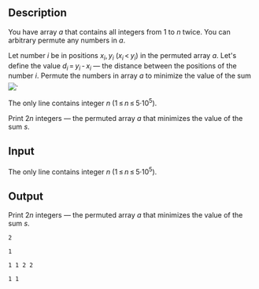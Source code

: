 ## Description

<div><p>You have array <span class="tex-span"><i>a</i></span> that contains all integers from <span class="tex-span">1</span> to <span class="tex-span"><i>n</i></span> twice. You can arbitrary permute any numbers in <span class="tex-span"><i>a</i></span>.</p><p>Let number <span class="tex-span"><i>i</i></span> be in positions <span class="tex-span"><i>x</i><sub class="lower-index"><i>i</i></sub>, <i>y</i><sub class="lower-index"><i>i</i></sub></span> (<span class="tex-span"><i>x</i><sub class="lower-index"><i>i</i></sub> &lt; <i>y</i><sub class="lower-index"><i>i</i></sub></span>) in the permuted array <span class="tex-span"><i>a</i></span>. Let's define the value <span class="tex-span"><i>d</i><sub class="lower-index"><i>i</i></sub> = <i>y</i><sub class="lower-index"><i>i</i></sub> - <i>x</i><sub class="lower-index"><i>i</i></sub></span> — the distance between the positions of the number <span class="tex-span"><i>i</i></span>. Permute the numbers in array <span class="tex-span"><i>a</i></span> to minimize the value of the sum <img align="middle" class="tex-formula" src="file://qgHkGXvU.png" style="max-width: 100.0%;max-height: 100.0%;">.</p></div><div class="input-specification"><p>The only line contains integer <span class="tex-span"><i>n</i></span> (<span class="tex-span">1 ≤ <i>n</i> ≤ 5·10<sup class="upper-index">5</sup></span>).</p></div><div class="output-specification"><p>Print <span class="tex-span">2<i>n</i></span> integers — the permuted array <span class="tex-span"><i>a</i></span> that minimizes the value of the sum <span class="tex-span"><i>s</i></span>.</p></div>

## Input

<p>The only line contains integer <span class="tex-span"><i>n</i></span> (<span class="tex-span">1 ≤ <i>n</i> ≤ 5·10<sup class="upper-index">5</sup></span>).</p>

## Output

<p>Print <span class="tex-span">2<i>n</i></span> integers — the permuted array <span class="tex-span"><i>a</i></span> that minimizes the value of the sum <span class="tex-span"><i>s</i></span>.</p>





```input1
2

```




```input2
1

```




```output1
1 1 2 2

```




```output2
1 1

```


